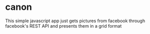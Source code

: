 # canon
This simple javascript app just gets pictures from facebook through facebook's REST API and presents them in a grid format
